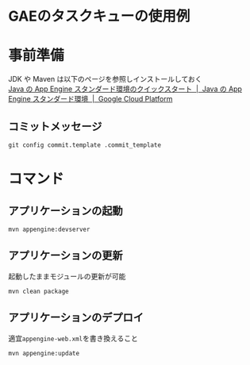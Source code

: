 # GAEのタスクキューの使用例


# 事前準備
 JDK や Maven は以下のページを参照しインストールしておく  
[Java の App Engine スタンダード環境のクイックスタート  |  Java の App Engine スタンダード環境  |  Google Cloud Platform](https://cloud.google.com/appengine/docs/java/quickstart?hl=ja)

## コミットメッセージ
```
git config commit.template .commit_template
```

# コマンド
## アプリケーションの起動
```
mvn appengine:devserver
```

## アプリケーションの更新
起動したままモジュールの更新が可能
```
mvn clean package
```

## アプリケーションのデプロイ
適宜`appengine-web.xml`を書き換えること
```
mvn appengine:update
```

